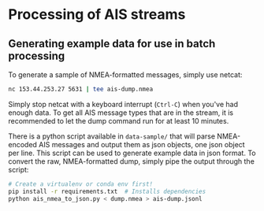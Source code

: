 # Processing of AIS streams



## Generating example data for use in batch processing

To generate a sample of NMEA-formatted messages, simply use netcat:

```sh
nc 153.44.253.27 5631 | tee ais-dump.nmea
```

Simply stop netcat with a keyboard interrupt (`Ctrl-C`) when you've had enough
data. To get all AIS message types that are in the stream, it is recommended
to let the dump command run for at least 10 minutes.

There is a python script available in `data-sample/` that will parse
NMEA-encoded AIS messages and output them as json objects, one json object per
line. This script can be used to generate example data in json format. To
convert the raw, NMEA-formatted dump, simply pipe the output through the script:

```sh
# Create a virtualenv or conda env first!
pip install -r requirements.txt  # Installs dependencies
python ais_nmea_to_json.py < dump.nmea > ais-dump.jsonl
```
